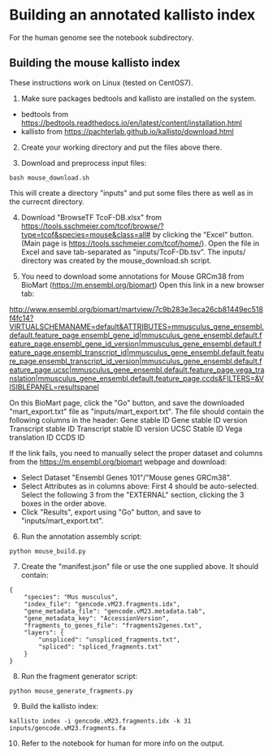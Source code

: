 # Building an annotated kallisto index

For the human genome see the notebook subdirectory.

## Building the mouse kallisto index

These instructions work on Linux (tested on CentOS7).

1. Make sure packages bedtools and kallisto are installed on the system.
  - bedtools from https://bedtools.readthedocs.io/en/latest/content/installation.html
  - kallisto from https://pachterlab.github.io/kallisto/download.html

2. Create your working directory and put the files above there.

3. Download and preprocess input files:

`bash mouse_download.sh`

  This will create a directory "inputs" and put some files there as well as in the currecnt directory.

4. Download "BrowseTF  TcoF-DB.xlsx" from https://tools.sschmeier.com/tcof/browse/?type=tcof&species=mouse&class=all# by clicking the "Excel" button. (Main page is https://tools.sschmeier.com/tcof/home/).
  Open the file in Excel and save tab-separated as "inputs/TcoF-Db.tsv". The inputs/ directory was created by the mouse_download.sh script.

5. You need to download some annotations for Mouse GRCm38 from BioMart (https://m.ensembl.org/biomart) Open this link in a new browser tab:

http://www.ensembl.org/biomart/martview/7c9b283e3eca26cb81449ec518f4fc14?VIRTUALSCHEMANAME=default&ATTRIBUTES=mmusculus_gene_ensembl.default.feature_page.ensembl_gene_id|mmusculus_gene_ensembl.default.feature_page.ensembl_gene_id_version|mmusculus_gene_ensembl.default.feature_page.ensembl_transcript_id|mmusculus_gene_ensembl.default.feature_page.ensembl_transcript_id_version|mmusculus_gene_ensembl.default.feature_page.ucsc|mmusculus_gene_ensembl.default.feature_page.vega_translation|mmusculus_gene_ensembl.default.feature_page.ccds&FILTERS=&VISIBLEPANEL=resultspanel

  On this BioMart page, click the "Go" button, and save the downloaded "mart_export.txt" file as "inputs/mart_export.txt".
  The file should contain the following columns in the header:
      Gene stable ID        Gene stable ID version  Transcript stable ID    Transcript stable ID version    UCSC Stable ID  Vega translation ID     CCDS ID

  If the link fails, you need to manually select the proper dataset and columns from the https://m.ensembl.org/biomart webpage and download:
  *  Select Dataset "Ensembl Genes 101"/"Mouse genes GRCm38".
  *  Select Attributes as in columns above: First 4 should be auto-selected. Select the following 3 from the "EXTERNAL" section, clicking the 3 boxes in the order above.
  * Click "Results", export using "Go" button, and save to "inputs/mart_export.txt". 

6. Run the annotation assembly script:

`python mouse_build.py`

7. Create the "manifest.json" file or use the one supplied above. It should contain:
```
{
    "species": "Mus musculus",
    "index_file": "gencode.vM23.fragments.idx",
    "gene_metadata_file": "gencode.vM23.metadata.tab",
    "gene_metadata_key": "AccessionVersion",
    "fragments_to_genes_file": "fragments2genes.txt",
    "layers": {
        "unspliced": "unspliced_fragments.txt",
        "spliced": "spliced_fragments.txt"
    }
}
```

8. Run the fragment generator script:

`python mouse_generate_fragments.py`

9. Build the kallisto index:

`kallisto index -i gencode.vM23.fragments.idx -k 31 inputs/gencode.vM23.fragments.fa`

10. Refer to the notebook for human for more info on the output.
